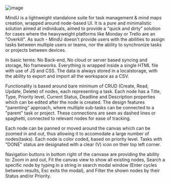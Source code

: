 ![image](https://github.com/user-attachments/assets/c9956445-9b55-4e18-ac20-7a8bdde93005)

MindU is a lightweight standalone suite for task management & mind maps creation, 
wrapped around node-based UI. It is a pure and minimalistic solution aimed at 
individuals, aimed to provide a "quick and dirty" solution for cases where
the heavyweight platforms like Monday or Trello are an "Overkill". 
As such - MindU doesn't provide users with the abilities to assign tasks between
multiple users or teams, nor the ability to synchronize tasks or projects between
devices. 

In basic terms: No Back-end, No cloud or server based syncing and storage, No frameworks. 
Everything is wrapped inside a single HTML file with use of JS and CSS. The data is always
stored in a localstorage, with the ability to export and import all the workspace as a CSV.  

Functionality is based around bare minimum of CRUD (Create, Read, Update, Delete) of nodes,
each representing a task. Each node has a Title, Type, Priority level, Current Status, Deadline
and Description properties which can be edited after the node is created. The design features
"parenting" approach, where multiple sub-tasks can be connected to a "parent" task or project.
These connections are seen as dashed lines or spaghetti, connected to relevant nodes for ease
of tracking. 

Each node can be panned or moved around the canvas which can be zoomed in and out, thus 
allowing it to accomodate a large number of nodes(tasks). Each node is color coded, based
on priority level. Tasks with "DONE" status are designated with a clear (V) icon on their
top left corner. 

Navigation buttons in bottom right of the canvase are providing the ability to:
Zoom in and out, Fit the canvas view to show all existing nodes, Search a specific node
by typing in a string in search modal window (Enter cycles between results, Esc exits the modal),
and Filter the shown nodes by their Status and/or Priority.

